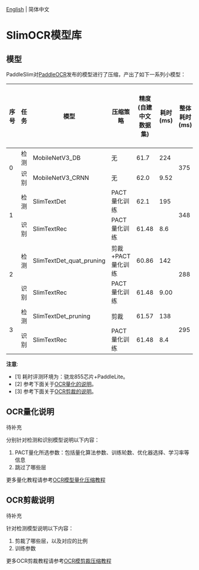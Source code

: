 [English](README_en.md) | 简体中文

# SlimOCR模型库


## 模型

PaddleSlim对[PaddleOCR]()发布的模型进行了压缩，产出了如下一系列小模型：


<table>
<thead>
  <tr>
    <th>序号</th>
    <th>任务</th>
    <th>模型</th>
    <th>压缩策略</th>
    <th>精度(自建中文数据集)</th>
    <th>耗时(ms)</th>
    <th>整体耗时(ms)</th>
    <th>加速比</th>
    <th>整体模型大小(M)</th>
    <th>压缩比例</th>
    <th>下载链接</th>
  </tr>
</thead>
<tbody>
  <tr>
    <td rowspan="2">0</td>
    <td>检测</td>
    <td>MobileNetV3_DB</td>
    <td>无</td>
    <td>61.7</td>
    <td>224</td>
    <td rowspan="2">375</td>
    <td rowspan="2">-</td>
    <td rowspan="2">8.6</td>
    <td rowspan="2">-</td>
    <td></td>
  </tr>
  <tr>
    <td>识别</td>
    <td>MobileNetV3_CRNN</td>
    <td>无</td>
    <td>62.0</td>
    <td>9.52</td>
    <td></td>
  </tr>
  <tr>
    <td rowspan="2">1</td>
    <td>检测</td>
    <td>SlimTextDet</td>
    <td>PACT量化训练</td>
    <td>62.1</td>
    <td>195</td>
    <td rowspan="2">348</td>
    <td rowspan="2">8%</td>
    <td rowspan="2">2.8</td>
    <td rowspan="2">67.82%</td>
    <td></td>
  </tr>
  <tr>
    <td>识别</td>
    <td>SlimTextRec</td>
    <td>PACT量化训练</td>
    <td>61.48</td>
    <td>8.6</td>
    <td></td>
  </tr>
  <tr>
    <td rowspan="2">2</td>
    <td>检测</td>
    <td>SlimTextDet_quat_pruning</td>
    <td>剪裁+PACT量化训练</td>
    <td>60.86</td>
    <td>142</td>
    <td rowspan="2">288</td>
    <td rowspan="2">30%</td>
    <td rowspan="2">2.8</td>
    <td rowspan="2">67.82%</td>
    <td></td>
  </tr>
  <tr>
    <td>识别</td>
    <td>SlimTextRec</td>
    <td>PACT量化训练</td>
    <td>61.48</td>
    <td>9.00</td>
    <td></td>
  </tr>
  <tr>
    <td rowspan="2">3</td>
    <td>检测</td>
    <td>SlimTextDet_pruning</td>
    <td>剪裁</td>
    <td>61.57</td>
    <td>138</td>
    <td rowspan="2">295</td>
    <td rowspan="2">27%</td>
    <td rowspan="2">2.9</td>
    <td rowspan="2">66.28%</td>
    <td></td>
  </tr>
  <tr>
    <td>识别</td>
    <td>SlimTextRec</td>
    <td>PACT量化训练</td>
    <td>61.48</td>
    <td>8.4</td>
    <td></td>
  </tr>
</tbody>
</table>


**注意**:

-   <a name="lantancy">[1]</a> 耗时评测环境为：骁龙855芯片+PaddleLite。
-   <a name="quant">[2]</a> 参考下面关于[OCR量化的说明](#OCR量化说明)。
-   <a name="prune">[3]</a> 参考下面关于[OCR剪裁的说明](#OCR剪裁说明)。


## OCR量化说明

待补充

分别针对检测和识别模型说明以下内容：
1. PACT量化所选参数：包括量化算法参数、训练轮数、优化器选择、学习率等信息
2. 跳过了哪些层


更多量化教程请参考[OCR模型量化压缩教程]()


## OCR剪裁说明

待补充

针对检测模型说明以下内容：
1. 剪裁了哪些层，以及对应的比例
2. 训练参数


更多OCR剪裁教程请参考[OCR模剪裁压缩教程]()
